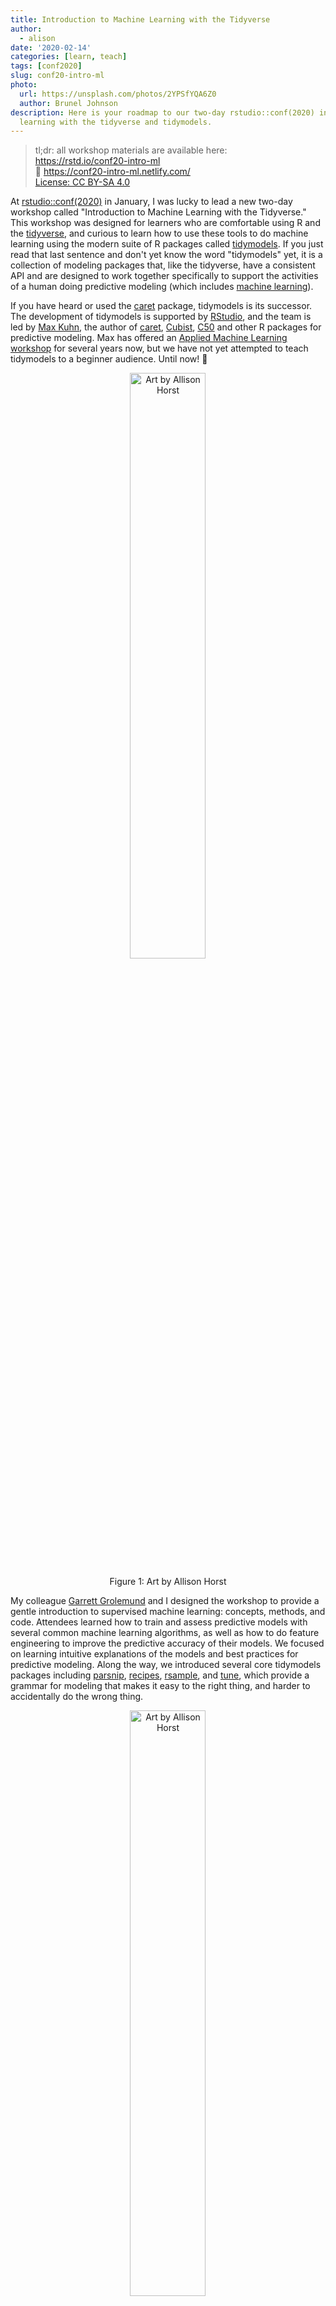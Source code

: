 ```yaml
---
title: Introduction to Machine Learning with the Tidyverse
author:
  - alison
date: '2020-02-14'
categories: [learn, teach]
tags: [conf2020]
slug: conf20-intro-ml
photo:
  url: https://unsplash.com/photos/2YPSfYQA6Z0
  author: Brunel Johnson
description: Here is your roadmap to our two-day rstudio::conf(2020) introductory workshop on machine
  learning with the tidyverse and tidymodels.
---
```




> tl;dr: all workshop materials are available here: <br>
> <i class="fab fa-github"></i> https://rstd.io/conf20-intro-ml <br>
> 🔗 https://conf20-intro-ml.netlify.com/ <br>
> <i class="fab fa-creative-commons fa-fw"></i> [License: CC BY-SA 4.0](https://creativecommons.org/licenses/by-sa/4.0/legalcode)

At [rstudio::conf(2020)](https://rstd.io/conf) in January, I was lucky to lead a new two-day workshop called "Introduction to Machine Learning with the Tidyverse." This workshop was designed for learners who are comfortable using R and the [tidyverse](https://www.tidyverse.org/), and curious to learn how to use these tools to do machine learning using the modern suite of R packages called [tidymodels](https://github.com/tidymodels). If you just read that last sentence and don't yet know the word "tidymodels" yet, it is a collection of modeling packages that, like the tidyverse, have a consistent API and are designed to work together specifically to support the activities of a human doing predictive modeling (which includes [machine learning](https://sebastianraschka.com/Articles/2014_intro_supervised_learning.html#machine-learning-and-pattern-classification)).

If you have heard or used the [caret](https://cran.r-project.org/web/packages/caret/caret.pdf) package, tidymodels is its successor. The development of tidymodels is supported by [RStudio](https://rstudio.com/), and the team is led by [Max Kuhn](https://twitter.com/topepos), the author of [caret](https://cran.r-project.org/web/packages/caret/caret.pdf), [Cubist](https://cran.r-project.org/web/packages/Cubist/index.html), [C50](https://cran.r-project.org/web/packages/C50/C50.pdf) and other R packages for predictive modeling. Max has offered an [Applied Machine Learning workshop](https://github.com/tidymodels/aml-training) for several years now, but we have not yet attempted to teach tidymodels to a beginner audience. Until now! 🎉

<div class="figure" style="text-align: center">
<a href="https://github.com/allisonhorst/stats-illustrations" target="_blank"><img src="parsnip.png" alt="Art by Allison Horst" width="49%" /></a>
<p class="caption">Figure 1: Art by Allison Horst</p>
</div>

My colleague [Garrett Grolemund](https://twitter.com/statgarrett?lang=en) and I designed the workshop to provide a gentle introduction to supervised machine learning: concepts, methods, and code. Attendees learned how to train and assess predictive models with several common machine learning algorithms, as well as how to do feature engineering to improve the predictive accuracy of their models. We focused on learning intuitive explanations of the models and best practices for predictive modeling. Along the way, we introduced several core tidymodels packages including [parsnip][parsnip], [recipes][recipes], [rsample][rsample], and [tune][tune], which provide a grammar for modeling that makes it easy to the right thing, and harder to accidentally do the wrong thing. 

<div class="figure" style="text-align: center">
<a href="https://github.com/allisonhorst/stats-illustrations" target="_blank"><img src="recipes.png" alt="Art by Allison Horst" width="49%" /></a>
<p class="caption">Figure 2: Art by Allison Horst</p>
</div>



## Prerequisite Knowledge

Before workshops for this year's conf were announced, we framed two questions to help potential learners gauge whether this workshop was the right one for them:

---

+ Can you use mutate and purrr to transform a data frame that contains list columns?

+ Can you use the ggplot2 package to make a large variety of graphs?

If you answered "no" to either question, you can brush up on these topics by working through the online tutorials at https://rstudio.cloud/learn/primers.

---

These questions were driven by the fact that when we started developing the workshop, using tidymodels required fairly advanced [purrr](https://purrr.tidyverse.org/) skills; see an end-to-end code example from Max's Applied Machine Learning workshop at rstudio::conf(2019) [here](https://github.com/topepo/rstudio-conf-2019/blob/2aaf4c24cd90cfa91cf2cdde256d68341f21133b/Materials/Part_2_Basic_Principles.R#L137-L212). 

However, between the time we first conceived of the workshop and when we taught it, a lot of the tidymodels API had changed (for the better). In hindsight, I would reframe with these questions *(rationale in italics)*:

+ Have you used R for statistics, that is, doing hypothesis tests or another kind of inferential modeling? *Comfort with at least `lm` and hopefully more packages/functions for modeling is helpful.*

+ Can you use the [pipe operator](https://r4ds.had.co.nz/transform.html#combining-multiple-operations-with-the-pipe) to combine a sequence of functions to transform objects in R (like a data frame)? *Tidymodels code uses pipes, but tends to be more for combining functions within a single package rather than across packages.*

+ Can you work with tibbles (or data frames) that contain [list columns](https://r4ds.had.co.nz/many-models.html#list-columns-1)? *Tidymodels code generally returns tibbles, often with list columns that you need to get comfortable with.*

+ Can you use [`dplyr::select()` helper functions](https://tidyselect.r-lib.org/reference/select_helpers.html)? *This helps when composing [recipes][recipes] for feature engineering.*


## Packages

We set up [RStudio Server Pro](https://rstudio.com/products/rstudio-server-pro/) workspaces for all workshop attendees, which provided more horsepower for running some of the more computationally intensive models, and which came pre-loaded with all the workshop exercises as R Markdown files and the packages needed to do them pre-installed. For those who wished to follow along on their local machine, we provided the packages needed as [prework](https://conf20-intro-ml.netlify.com/prework/).

The code made heavy use of packages from the [tidyverse](https://tidyverse.tidyverse.org/) and [tidymodels](https://tidymodels.github.io/tidymodels/):


```r
install.packages(c("tidyverse", "tidymodels"))
```

Like the [tidyverse](https://tidyverse.tidyverse.org/), [tidymodels](https://tidymodels.github.io/tidymodels/) is a meta-package that bundles most of the building blocks we needed:


```r
library(tidymodels)
```

```
## ── Attaching packages ────────────────────────────────────────────────────────────────────────────────── tidymodels 0.0.3 ──
```

```
## ✓ broom     0.5.3          ✓ purrr     0.3.3     
## ✓ dials     0.0.4          ✓ recipes   0.1.9     
## ✓ dplyr     0.8.4          ✓ rsample   0.0.5     
## ✓ ggplot2   3.2.1          ✓ tibble    2.1.3     
## ✓ infer     0.5.1          ✓ yardstick 0.0.4     
## ✓ parsnip   0.0.4.9000
```

```
## ── Conflicts ───────────────────────────────────────────────────────────────────────────────────── tidymodels_conflicts() ──
## x purrr::discard()    masks scales::discard()
## x dplyr::filter()     masks stats::filter()
## x dplyr::lag()        masks stats::lag()
## x ggplot2::margin()   masks dials::margin()
## x recipes::step()     masks stats::step()
## x recipes::yj_trans() masks scales::yj_trans()
```

Two tidymodels packages were not yet on CRAN at the time of the workshop. We installed the development versions of [workflows][workflows] and [tune][tune] from GitHub.


```r
# install once per machine
install.packages("remotes")
remotes::install_github(c("tidymodels/workflows",
                          "tidymodels/tune"))

# load once per work session
library(workflows)
library(tune)
```

We also used some non-tidymodels packages as well:


```r
install.packages(c("kknn", "rpart", "rpart.plot", "rattle", 
                   "AmesHousing", "ranger", "partykit", "vip"))

# and

remotes::install_github("tidymodels/modeldata")
```

## Teaching Infrastructure

+ **RStudio Server Pro:** Our [RStudio Server Pro](https://rstudio.com/products/rstudio-server-pro/) workspaces used Amazon compute optimized [`c5.large` instances](https://aws.amazon.com/ec2/instance-types/) with 2 vCPUs and 4 GiB memory for each learner.

+ **Slides:** I used the [xaringan package](https://github.com/yihui/xaringan) to build all my slides in R Markdown. The source files all live within the [`site/static/slides`](https://github.com/rstudio-conf-2020/intro-to-ml-tidy/tree/master/site/static/slides) folder of the repository. 

    + For a xaringan tutorial, you can see my rstudio::conf(2019) workshop slides [here](https://arm.rbind.io/slides/xaringan.html#1). 
    + I also highly recommend the [countdown package](https://pkg.garrickadenbuie.com/countdown/#1), which I used to create the exercise timers ⌛.

+ **Workshop website:** I used the [blogdown R package](https://bookdown.org/yihui/blogdown/) to build the [website](https://conf20-intro-ml.netlify.com), with the [Hugo academic theme](https://themes.gohugo.io/academic/) with a custom CSS designed by [Desirée De Leon](http://desiree.rbind.io/). If you want to re-use my workshop website (you'll need [GitHub](https://github.com/) and [Netlify](https://www.netlify.com/) accounts), click on *Deploy to Netlify* button at the top of my [`README`](https://github.com/rstudio-conf-2020/intro-to-ml-tidy/blob/master/README.md) 🚀

In the rest of this post, I'll walk you through the materials available through the [workshop website](https://conf20-intro-ml.netlify.com/):

<iframe src="https://conf20-intro-ml.netlify.com/" width="100%" height="400px"></iframe>

## Materials

The workshop consisted of 8 sessions. In each session, we presented slides interspersed with timed group activities and independent coding exercises. All of these links are also available on our [website](https://conf20-intro-ml.netlify.com/materials/).

<!--
| session | slides                                 | Exercises + Solutions                   | 
|---------|----------------------------------------|-----------------------------------------|
| 00      | [Welcome & Introductions][00-slides]   |                                         |
| 01      | [Predicting][01-slides]                | [Exercises][01-ex], [Solutions][01-sol] |
| 02      | [Classifying][02-slides]               | [Exercises][02-ex], [Solutions][02-sol] |
| 03      | [Sampling & Resampling][03-slides]     |                                         |
| 04      | [Ensembling][04-slides]                | [Exercises][04-ex], [Solutions][04-sol] |
| 05      | [Workflows][05-slides]                 | [Exercises][05-ex], [Solutions][05-sol] |
| 06      | [Recipes][06-slides]                   | [Exercises][06-ex], [Solutions][06-sol] |
| 07      | [Cross-validation][07-slides]          | [Exercises][07-ex], [Solutions][07-sol] |
| 08      | [Tuning][08-slides]                    | [Exercises][08-ex], [Solutions][08-sol] |
-->

<!--html_preserve--><style>html {
  font-family: -apple-system, BlinkMacSystemFont, 'Segoe UI', Roboto, Oxygen, Ubuntu, Cantarell, 'Helvetica Neue', 'Fira Sans', 'Droid Sans', Arial, sans-serif;
}

#empvwxugfm .gt_table {
  display: table;
  border-collapse: collapse;
  margin-left: auto;
  margin-right: auto;
  color: #333333;
  font-size: 16px;
  background-color: #FFFFFF;
  width: auto;
  border-top-style: solid;
  border-top-width: 2px;
  border-top-color: #A8A8A8;
  border-bottom-style: solid;
  border-bottom-width: 2px;
  border-bottom-color: #A8A8A8;
}

#empvwxugfm .gt_heading {
  background-color: #FFFFFF;
  border-bottom-color: #FFFFFF;
  border-left-style: hidden;
  border-left-width: 1px;
  border-left-color: #D3D3D3;
  border-right-style: hidden;
  border-right-width: 1px;
  border-right-color: #D3D3D3;
}

#empvwxugfm .gt_title {
  color: #333333;
  font-size: 125%;
  font-weight: initial;
  padding-top: 4px;
  padding-bottom: 4px;
  border-bottom-color: #FFFFFF;
  border-bottom-width: 0;
}

#empvwxugfm .gt_subtitle {
  color: #333333;
  font-size: 85%;
  font-weight: initial;
  padding-top: 0;
  padding-bottom: 4px;
  border-top-color: #FFFFFF;
  border-top-width: 0;
}

#empvwxugfm .gt_bottom_border {
  border-bottom-style: solid;
  border-bottom-width: 2px;
  border-bottom-color: #D3D3D3;
}

#empvwxugfm .gt_col_headings {
  border-top-style: solid;
  border-top-width: 2px;
  border-top-color: #D3D3D3;
  border-bottom-style: solid;
  border-bottom-width: 2px;
  border-bottom-color: #D3D3D3;
  border-left-style: none;
  border-left-width: 1px;
  border-left-color: #D3D3D3;
  border-right-style: none;
  border-right-width: 1px;
  border-right-color: #D3D3D3;
}

#empvwxugfm .gt_col_heading {
  color: #333333;
  background-color: #FFFFFF;
  font-size: 100%;
  font-weight: normal;
  text-transform: inherit;
  vertical-align: bottom;
  padding-top: 4px;
  padding-bottom: 4px;
  padding-left: 5px;
  padding-right: 5px;
  overflow-x: hidden;
}

#empvwxugfm .gt_column_spanner {
  color: #333333;
  background-color: #FFFFFF;
  font-size: 100%;
  font-weight: normal;
  text-transform: inherit;
  vertical-align: bottom;
  border-bottom-style: solid;
  border-bottom-width: 2px;
  border-bottom-color: #D3D3D3;
  padding-top: 4px;
  padding-bottom: 4px;
  overflow-x: hidden;
  display: inline-block;
  width: 97%;
}

#empvwxugfm .gt_group_heading {
  padding: 8px;
  color: #333333;
  background-color: #FFFFFF;
  font-size: 100%;
  font-weight: initial;
  text-transform: inherit;
  border-top-style: solid;
  border-top-width: 2px;
  border-top-color: #D3D3D3;
  border-bottom-style: solid;
  border-bottom-width: 2px;
  border-bottom-color: #D3D3D3;
  border-left-style: none;
  border-left-width: 1px;
  border-left-color: #D3D3D3;
  border-right-style: none;
  border-right-width: 1px;
  border-right-color: #D3D3D3;
  vertical-align: middle;
}

#empvwxugfm .gt_empty_group_heading {
  padding: 0.5px;
  color: #333333;
  background-color: #FFFFFF;
  font-size: 100%;
  font-weight: initial;
  border-top-style: solid;
  border-top-width: 2px;
  border-top-color: #D3D3D3;
  border-bottom-style: solid;
  border-bottom-width: 2px;
  border-bottom-color: #D3D3D3;
  vertical-align: middle;
}

#empvwxugfm .gt_striped {
  background-color: rgba(128, 128, 128, 0.05);
}

#empvwxugfm .gt_from_md > :first-child {
  margin-top: 0;
}

#empvwxugfm .gt_from_md > :last-child {
  margin-bottom: 0;
}

#empvwxugfm .gt_row {
  padding-top: 8px;
  padding-bottom: 8px;
  padding-left: 5px;
  padding-right: 5px;
  margin: 10px;
  border-top-style: solid;
  border-top-width: 1px;
  border-top-color: #D3D3D3;
  border-left-style: none;
  border-left-width: 1px;
  border-left-color: #D3D3D3;
  border-right-style: none;
  border-right-width: 1px;
  border-right-color: #D3D3D3;
  vertical-align: middle;
  overflow-x: hidden;
}

#empvwxugfm .gt_stub {
  color: #333333;
  background-color: #FFFFFF;
  font-weight: initial;
  text-transform: inherit;
  border-right-style: solid;
  border-right-width: 2px;
  border-right-color: #D3D3D3;
  padding-left: 12px;
}

#empvwxugfm .gt_summary_row {
  color: #333333;
  background-color: #FFFFFF;
  text-transform: inherit;
  padding-top: 8px;
  padding-bottom: 8px;
  padding-left: 5px;
  padding-right: 5px;
}

#empvwxugfm .gt_first_summary_row {
  padding-top: 8px;
  padding-bottom: 8px;
  padding-left: 5px;
  padding-right: 5px;
  border-top-style: solid;
  border-top-width: 2px;
  border-top-color: #D3D3D3;
}

#empvwxugfm .gt_grand_summary_row {
  color: #333333;
  background-color: #FFFFFF;
  text-transform: inherit;
  padding-top: 8px;
  padding-bottom: 8px;
  padding-left: 5px;
  padding-right: 5px;
}

#empvwxugfm .gt_first_grand_summary_row {
  padding-top: 8px;
  padding-bottom: 8px;
  padding-left: 5px;
  padding-right: 5px;
  border-top-style: double;
  border-top-width: 6px;
  border-top-color: #D3D3D3;
}

#empvwxugfm .gt_table_body {
  border-top-style: solid;
  border-top-width: 2px;
  border-top-color: #D3D3D3;
  border-bottom-style: solid;
  border-bottom-width: 2px;
  border-bottom-color: #D3D3D3;
}

#empvwxugfm .gt_footnotes {
  color: #333333;
  background-color: #FFFFFF;
  border-bottom-style: none;
  border-bottom-width: 2px;
  border-bottom-color: #D3D3D3;
  border-left-style: none;
  border-left-width: 2px;
  border-left-color: #D3D3D3;
  border-right-style: none;
  border-right-width: 2px;
  border-right-color: #D3D3D3;
}

#empvwxugfm .gt_footnote {
  margin: 0px;
  font-size: 90%;
  padding: 4px;
}

#empvwxugfm .gt_sourcenotes {
  color: #333333;
  background-color: #FFFFFF;
  border-bottom-style: none;
  border-bottom-width: 2px;
  border-bottom-color: #D3D3D3;
  border-left-style: none;
  border-left-width: 2px;
  border-left-color: #D3D3D3;
  border-right-style: none;
  border-right-width: 2px;
  border-right-color: #D3D3D3;
}

#empvwxugfm .gt_sourcenote {
  font-size: 90%;
  padding: 4px;
}

#empvwxugfm .gt_left {
  text-align: left;
}

#empvwxugfm .gt_center {
  text-align: center;
}

#empvwxugfm .gt_right {
  text-align: right;
  font-variant-numeric: tabular-nums;
}

#empvwxugfm .gt_font_normal {
  font-weight: normal;
}

#empvwxugfm .gt_font_bold {
  font-weight: bold;
}

#empvwxugfm .gt_font_italic {
  font-style: italic;
}

#empvwxugfm .gt_super {
  font-size: 65%;
}

#empvwxugfm .gt_footnote_marks {
  font-style: italic;
  font-size: 65%;
}
</style>
<div id="empvwxugfm" style="overflow-x:auto;overflow-y:auto;width:auto;height:auto;"><table class="gt_table">
  
  <thead class="gt_col_headings">
    <tr>
      <th class="gt_col_heading gt_columns_bottom_border gt_left" rowspan="1" colspan="1">session</th>
      <th class="gt_col_heading gt_columns_bottom_border gt_left" rowspan="1" colspan="1">Slides</th>
      <th class="gt_col_heading gt_columns_bottom_border gt_center" rowspan="1" colspan="1">Materials</th>
    </tr>
  </thead>
  <tbody class="gt_table_body">
    <tr>
      <td class="gt_row gt_left"><div class='gt_from_md'><p>00</p>
</div></td>
      <td class="gt_row gt_left"><div class='gt_from_md'><p><a href='https://conf20-intro-ml.netlify.com/materials/00-welcome/'  target='_blank'>Welcome &amp; Introductions</a></p>
</div></td>
      <td class="gt_row gt_center"><div class='gt_from_md'></div></td>
    </tr>
    <tr>
      <td class="gt_row gt_left gt_striped"><div class='gt_from_md'><p>01</p>
</div></td>
      <td class="gt_row gt_left gt_striped"><div class='gt_from_md'><p><a href='https://conf20-intro-ml.netlify.com/materials/01-predicting/'  target='_blank'>Predicting</a></p>
</div></td>
      <td class="gt_row gt_center gt_striped"><div class='gt_from_md'><p><a href='https://github.com/rstudio-conf-2020/intro-to-ml-tidy/blob/master/materials/exercises/01-Prediction.Rmd'  target='_blank'>Exercises</a>, <a href='https://github.com/rstudio-conf-2020/intro-to-ml-tidy/blob/master/materials/solutions/01-Prediction.Rmd'  target='_blank'>Solutions</a></p>
</div></td>
    </tr>
    <tr>
      <td class="gt_row gt_left"><div class='gt_from_md'><p>02</p>
</div></td>
      <td class="gt_row gt_left"><div class='gt_from_md'><p><a href='https://conf20-intro-ml.netlify.com/materials/02-classifying/'  target='_blank'>Classifying</a></p>
</div></td>
      <td class="gt_row gt_center"><div class='gt_from_md'><p><a href='https://github.com/rstudio-conf-2020/intro-to-ml-tidy/blob/master/materials/exercises/02-Classification.Rmd'  target='_blank'>Exercises</a>, <a href='https://github.com/rstudio-conf-2020/intro-to-ml-tidy/blob/master/materials/solutions/02-Classification.Rmd'  target='_blank'>Solutions</a></p>
</div></td>
    </tr>
    <tr>
      <td class="gt_row gt_left gt_striped"><div class='gt_from_md'><p>03</p>
</div></td>
      <td class="gt_row gt_left gt_striped"><div class='gt_from_md'><p><a href='https://conf20-intro-ml.netlify.com/materials/03/'  target='_blank'>Sampling &amp; Resampling</a></p>
</div></td>
      <td class="gt_row gt_center gt_striped"><div class='gt_from_md'></div></td>
    </tr>
    <tr>
      <td class="gt_row gt_left"><div class='gt_from_md'><p>04</p>
</div></td>
      <td class="gt_row gt_left"><div class='gt_from_md'><p><a href='https://conf20-intro-ml.netlify.com/materials/04-ensembling/'  target='_blank'>Ensembling</a></p>
</div></td>
      <td class="gt_row gt_center"><div class='gt_from_md'><p><a href='https://github.com/rstudio-conf-2020/intro-to-ml-tidy/blob/master/materials/exercises/04-Ensembling.Rmd'  target='_blank'>Exercises</a>, <a href='https://github.com/rstudio-conf-2020/intro-to-ml-tidy/blob/master/materials/solutions/04-Ensembling.Rmd'  target='_blank'>Solutions</a></p>
</div></td>
    </tr>
    <tr>
      <td class="gt_row gt_left gt_striped"><div class='gt_from_md'><p>05</p>
</div></td>
      <td class="gt_row gt_left gt_striped"><div class='gt_from_md'><p><a href='https://conf20-intro-ml.netlify.com/materials/05-workflows/'  target='_blank'>Workflows</a></p>
</div></td>
      <td class="gt_row gt_center gt_striped"><div class='gt_from_md'><p><a href='https://github.com/rstudio-conf-2020/intro-to-ml-tidy/blob/master/materials/exercises/05-Workflows.Rmd'  target='_blank'>Exercises</a>, <a href='https://github.com/rstudio-conf-2020/intro-to-ml-tidy/blob/master/materials/solutions/05-Workflows.Rmd'  target='_blank'>Solutions</a></p>
</div></td>
    </tr>
    <tr>
      <td class="gt_row gt_left"><div class='gt_from_md'><p>06</p>
</div></td>
      <td class="gt_row gt_left"><div class='gt_from_md'><p><a href='https://conf20-intro-ml.netlify.com/materials/06-recipes/'  target='_blank'>Recipes</a></p>
</div></td>
      <td class="gt_row gt_center"><div class='gt_from_md'><p><a href='https://github.com/rstudio-conf-2020/intro-to-ml-tidy/blob/master/materials/exercises/06-Recipes.Rmd'  target='_blank'>Exercises</a>, <a href='https://github.com/rstudio-conf-2020/intro-to-ml-tidy/blob/master/materials/solutions/06-Recipes.Rmd'  target='_blank'>Solutions</a></p>
</div></td>
    </tr>
    <tr>
      <td class="gt_row gt_left gt_striped"><div class='gt_from_md'><p>07</p>
</div></td>
      <td class="gt_row gt_left gt_striped"><div class='gt_from_md'><p><a href='https://conf20-intro-ml.netlify.com/materials/07-cv/'  target='_blank'>Cross-validation</a></p>
</div></td>
      <td class="gt_row gt_center gt_striped"><div class='gt_from_md'><p><a href='https://github.com/rstudio-conf-2020/intro-to-ml-tidy/blob/master/materials/exercises/07-CV.Rmd'  target='_blank'>Exercises</a>, <a href='https://github.com/rstudio-conf-2020/intro-to-ml-tidy/blob/master/materials/solutions/07-CV.Rmd'  target='_blank'>Solutions</a></p>
</div></td>
    </tr>
    <tr>
      <td class="gt_row gt_left"><div class='gt_from_md'><p>08</p>
</div></td>
      <td class="gt_row gt_left"><div class='gt_from_md'><p><a href='https://conf20-intro-ml.netlify.com/materials/08-tune/'  target='_blank'>Tuning</a></p>
</div></td>
      <td class="gt_row gt_center"><div class='gt_from_md'><p><a href='https://github.com/rstudio-conf-2020/intro-to-ml-tidy/blob/master/materials/exercises/08-Tune.Rmd'  target='_blank'>Exercises</a>, <a href='https://github.com/rstudio-conf-2020/intro-to-ml-tidy/blob/master/materials/solutions/08-Tune.Rmd'  target='_blank'>Solutions</a></p>
</div></td>
    </tr>
  </tbody>
  
  
</table></div><!--/html_preserve-->




## Instructor Notes

We did a trial run of this workshop in December 2019 in Boston with about 20 participants, which proved one of [Greg Wilson's cardinal rules](https://teachtogether.tech/#the-rules):

> "Remember that no lesson survives first contact with learners…"

Actually, the workshop went pretty smoothly for a first run, and we received positive feedback from our attendees. But, like any good educators, Garrett and I decided that a content renovation would make the workshop **even better**. This decision was driven by a few observations:

1. We realized that the process of using a fitted model object for generating predictions was pretty new to many attendees. We needed to spend more time on this, so we beefed up our [early section on predicting][01-slides] considerably. This meant that [parsnip](https://tidymodels.github.io/parsnip/) was the first tidymodels package we introduced, which felt right! Parsnip probably should be the first tidymodels package to learn/teach to new users (previously, we had started with [rsample](https://tidymodels.github.io/rsample/)).

1. Many attendees were less familiar with resampling methods in general, and in particular with [bootstrap resampling](https://moderndive.com/8-confidence-intervals.html). Since bootstrapping is such a key concept, we pushed [cross-validation][07-slides] later and added an earlier section on [sampling and resampling][03-slides].

1. To lay out the red carpet for [ensembling][04-slides] (we worked up to bagging and random forest models), we spent some time working with and interpreting single decision trees, including a ["Guess the Animal" team activity](https://www.atarimagazines.com/v4n12/Animal.html) that helped to loosen everyone up on day 1.

1. A new, but very much welcome, kid on the tidymodels block appeared just before our workshop in December: [workflows](https://tidymodels.github.io/workflows/). For conf, we re-factored our approach to introduce workflows by bundling together formulas and parsnip model specifications *first* (via [`add_formula()`](https://tidymodels.github.io/workflows/reference/add_formula.html) and [`add_model()`](https://tidymodels.github.io/workflows/reference/add_model.html)), *then* introducing [recipes][06-slides] as a way to move beyond formulas and do feature engineering (substituting `add_formula()` with [`add_recipe()`](https://tidymodels.github.io/workflows/reference/add_recipe.html) instead).

1. To accomodate the new and improved content reorganization we envisioned, we hit a few code hiccups. Garrett and I made an executive decision to write some helper functions so that the code **just worked** and we kept the content on track. These were the earliest fitting functions we used on day 1, before transitioning to [`tune::fit_resamples()`](https://tidymodels.github.io/tune/reference/fit_resamples.html) and [`tune::tune_grid()`](https://tidymodels.github.io/tune/reference/tune_grid.html) on day 2 after introducing [cross-validation][07-slides]. 

    As an educator, this is typically something I try to avoid if possible, as my goal is to guide learners to be able to use the package APIs as designed independently. But debugging this specific error introduced too much [*"inessential weirdness"*](https://teachtogether.tech/#s:process-exercises) because:
    + we would have needed to describe things that were not really necessary to understand, and
    + these things were likely to alienate people (you can follow a discussion and reprex of one [error here](https://github.com/tidymodels/tune/issues/151)). 

    **Bottom-line:** If you are trying to follow these slides on your own,  open the accompanying exercise files for each slide deck and run the first chunk locally (look out for our helper functions named `fit_data()` and `fit_split()`). If you want to take the training wheels off and use the base tidymodels functions, you may run into similar errors, but roughly:
    
    + `fit_data()` = [`parsnip::fit()`](https://tidymodels.github.io/parsnip/reference/fit.html)
    + `fit_split()` = [`tune::last_fit()`](https://tidymodels.github.io/tune/reference/last_fit.html)

1. Finally, we re-worked most of our exercises (within R Markdown documents) to provide code templates that were either "fill-in-the-blanks" or "fix me" (i.e., replace or add arguments to already written code). On the first run, it became abundantly clear that, because tidymodels code can be verbose, we wore learners out with too much typing. In fact, we wore ourselves out typing. To reduce the typing (and cognitive) load, we tried to adopt a *no-code-chunk-left-blank* strategy so that learners did not feel like [this](https://www.youtube.com/watch?v=DUGN-12HHwQ) at the end:

<div class="figure" style="text-align: center">
<img src="long.png" alt="Video from YouTube." width="50%" />
<p class="caption">Figure 3: Video from <a href="https://www.youtube.com/watch?v=DUGN-12HHwQ">YouTube</a>.</p>
</div>


## What would I change?

In hindsight after teaching this material twice, I would try to make room for a final case study with a new dataset so that learners get a chance to create a full predictive modeling pipeline, from the initial split to the last fit. To make room for a case study, I would try to get workflows and recipes to join forces a bit earlier. One of the clearest benefits of using workflows is that you don't need to spend too much time monkeying around with the [prep](https://tidymodels.github.io/recipes/reference/prep.html), [bake](https://tidymodels.github.io/recipes/reference/bake.html), and [juice](https://tidymodels.github.io/recipes/reference/juice.html) functions from the [recipes][recipes] package, so we could shorten the bridge between presenting these two packages considerably. I also think that cross-validation and tuning could be more closely aligned timing-wise, since tuning with tidymodels is only possible with resampled data. 

## Thanks

I sincerely enjoyed developing this workshop with [Garrett](https://twitter.com/StatGarrett), getting a chance to work closely with [Max Kuhn](https://twitter.com/topepos) and [Davis Vaughan](https://twitter.com/dvaughan32) of the tidymodels team (now including the inimitable [Julia Silge](https://juliasilge.com/)!), and having the opportunity to introduce a new cohort of R and tidyverse users to [tidymodels](https://github.com/tidymodels). I hope the materials we developed are useful to learners and other educators too&mdash;if they are, [please let me know](https://twitter.com/apreshill), I'd love to hear about it.

And most of all&mdash;thanks to our Boston and San Francisco workshop participants! You all were a pleasure to model with.

Happy predictive modeling!

<img src="https://media.giphy.com/media/3ohhwKFBNijG4GJEYw/giphy.gif" style="display: block; margin: auto;" />

### Special thanks

This workshop was made possible by an ⭐ all-star ⭐ TA team- you can find out more about them on our [workshop website](https://conf20-intro-ml.netlify.com/people/).

<a href="https://conf20-intro-ml.netlify.com/people/" target="_blank"><img src="tas.png" width="100%" style="display: block; margin: auto;" /></a>

<div class="hline-top">
<i class="fas fa-binoculars"></i>&nbsp;&nbsp;&nbsp;<a href='/blog/2020/02/conf2020-workshops/'><em>Check out materials from the 18 other rstudio::conf(2020) workshops...</em></a>
</div>

[00-slides]: https://conf20-intro-ml.netlify.com/materials/00-welcome/

[01-slides]: https://conf20-intro-ml.netlify.com/materials/01-predicting/
[01-ex]: https://github.com/rstudio-conf-2020/intro-to-ml-tidy/blob/master/materials/exercises/01-Prediction.Rmd
[01-sol]: https://github.com/rstudio-conf-2020/intro-to-ml-tidy/blob/master/materials/solutions/01-Prediction.Rmd

[02-slides]: https://conf20-intro-ml.netlify.com/materials/02-classifying/
[02-ex]: https://github.com/rstudio-conf-2020/intro-to-ml-tidy/blob/master/materials/exercises/02-Classification.Rmd
[02-sol]: https://github.com/rstudio-conf-2020/intro-to-ml-tidy/blob/master/materials/solutions/02-Classification.Rmd

[03-slides]: https://conf20-intro-ml.netlify.com/materials/03/

[04-slides]: https://conf20-intro-ml.netlify.com/materials/04-ensembling/
[04-ex]: https://github.com/rstudio-conf-2020/intro-to-ml-tidy/blob/master/materials/exercises/04-Ensembling.Rmd
[04-sol]: https://github.com/rstudio-conf-2020/intro-to-ml-tidy/blob/master/materials/solutions/04-Ensembling.Rmd

[05-slides]: https://conf20-intro-ml.netlify.com/materials/05-workflows/
[05-ex]: https://github.com/rstudio-conf-2020/intro-to-ml-tidy/blob/master/materials/exercises/05-Workflows.Rmd
[05-sol]: https://github.com/rstudio-conf-2020/intro-to-ml-tidy/blob/master/materials/solutions/05-Workflows.Rmd

[06-slides]: https://conf20-intro-ml.netlify.com/materials/06-recipes/
[06-ex]: https://github.com/rstudio-conf-2020/intro-to-ml-tidy/blob/master/materials/exercises/06-Recipes.Rmd
[06-sol]: https://github.com/rstudio-conf-2020/intro-to-ml-tidy/blob/master/materials/solutions/06-Recipes.Rmd

[07-slides]: https://conf20-intro-ml.netlify.com/materials/07-cv/
[07-ex]: https://github.com/rstudio-conf-2020/intro-to-ml-tidy/blob/master/materials/exercises/07-CV.Rmd
[07-sol]: https://github.com/rstudio-conf-2020/intro-to-ml-tidy/blob/master/materials/solutions/07-CV.Rmd

[08-slides]: https://conf20-intro-ml.netlify.com/materials/08-tune/
[08-ex]: https://github.com/rstudio-conf-2020/intro-to-ml-tidy/blob/master/materials/exercises/08-Tune.Rmd
[08-sol]: https://github.com/rstudio-conf-2020/intro-to-ml-tidy/blob/master/materials/solutions/08-Tune.Rmd

[parsnip]: https://tidymodels.github.io/parsnip/
[rsample]: https://tidymodels.github.io/rsample/
[recipes]: https://tidymodels.github.io/recipes/
[yardstick]: https://tidymodels.github.io/yardstick/
[workflows]: https://tidymodels.github.io/workflows/
[tune]: https://tidymodels.github.io/tune/
